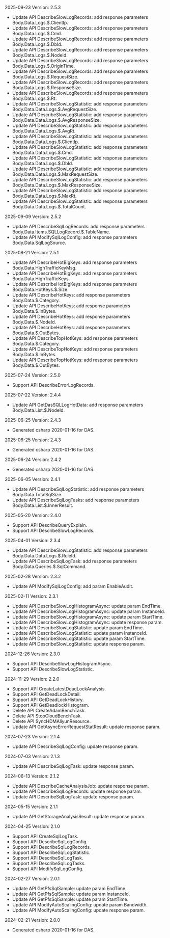 2025-09-23 Version: 2.5.3
- Update API DescribeSlowLogRecords: add response parameters Body.Data.Logs.$.ClientIp.
- Update API DescribeSlowLogRecords: add response parameters Body.Data.Logs.$.Cmd.
- Update API DescribeSlowLogRecords: add response parameters Body.Data.Logs.$.DbId.
- Update API DescribeSlowLogRecords: add response parameters Body.Data.Logs.$.NodeId.
- Update API DescribeSlowLogRecords: add response parameters Body.Data.Logs.$.OriginTime.
- Update API DescribeSlowLogRecords: add response parameters Body.Data.Logs.$.RequestSize.
- Update API DescribeSlowLogRecords: add response parameters Body.Data.Logs.$.ResponseSize.
- Update API DescribeSlowLogRecords: add response parameters Body.Data.Logs.$.Rt.
- Update API DescribeSlowLogStatistic: add response parameters Body.Data.Data.Logs.$.AvgRequestSize.
- Update API DescribeSlowLogStatistic: add response parameters Body.Data.Data.Logs.$.AvgResponseSize.
- Update API DescribeSlowLogStatistic: add response parameters Body.Data.Data.Logs.$.AvgRt.
- Update API DescribeSlowLogStatistic: add response parameters Body.Data.Data.Logs.$.ClientIp.
- Update API DescribeSlowLogStatistic: add response parameters Body.Data.Data.Logs.$.Cmd.
- Update API DescribeSlowLogStatistic: add response parameters Body.Data.Data.Logs.$.DbId.
- Update API DescribeSlowLogStatistic: add response parameters Body.Data.Data.Logs.$.MaxRequestSize.
- Update API DescribeSlowLogStatistic: add response parameters Body.Data.Data.Logs.$.MaxResponseSize.
- Update API DescribeSlowLogStatistic: add response parameters Body.Data.Data.Logs.$.MaxRt.
- Update API DescribeSlowLogStatistic: add response parameters Body.Data.Data.Logs.$.TotalCount.


2025-09-09 Version: 2.5.2
- Update API DescribeSqlLogRecords: add response parameters Body.Data.Items.SQLLogRecord.$.TableName.
- Update API ModifySqlLogConfig: add response parameters Body.Data.SqlLogSource.


2025-08-21 Version: 2.5.1
- Update API DescribeHotBigKeys: add response parameters Body.Data.HighTrafficKeyMsg.
- Update API DescribeHotBigKeys: add response parameters Body.Data.HighTrafficKeys.
- Update API DescribeHotBigKeys: add response parameters Body.Data.HotKeys.$.Size.
- Update API DescribeHotKeys: add response parameters Body.Data.$.Category.
- Update API DescribeHotKeys: add response parameters Body.Data.$.InBytes.
- Update API DescribeHotKeys: add response parameters Body.Data.$.NodeId.
- Update API DescribeHotKeys: add response parameters Body.Data.$.OutBytes.
- Update API DescribeTopHotKeys: add response parameters Body.Data.$.Category.
- Update API DescribeTopHotKeys: add response parameters Body.Data.$.InBytes.
- Update API DescribeTopHotKeys: add response parameters Body.Data.$.OutBytes.


2025-07-24 Version: 2.5.0
- Support API DescribeErrorLogRecords.


2025-07-22 Version: 2.4.4
- Update API GetDasSQLLogHotData: add response parameters Body.Data.List.$.NodeId.


2025-06-25 Version: 2.4.3
- Generated csharp 2020-01-16 for DAS.

2025-06-25 Version: 2.4.3
- Generated csharp 2020-01-16 for DAS.

2025-06-24 Version: 2.4.2
- Generated csharp 2020-01-16 for DAS.

2025-06-05 Version: 2.4.1
- Update API DescribeSqlLogStatistic: add response parameters Body.Data.TotalSqlSize.
- Update API DescribeSqlLogTasks: add response parameters Body.Data.List.$.InnerResult.


2025-05-20 Version: 2.4.0
- Support API DescribeQueryExplain.
- Support API DescribeSlowLogRecords.


2025-04-01 Version: 2.3.4
- Update API DescribeSlowLogStatistic: add response parameters Body.Data.Data.Logs.$.RuleId.
- Update API DescribeSqlLogTask: add response parameters Body.Data.Queries.$.SqlCommand.


2025-02-28 Version: 2.3.2
- Update API ModifySqlLogConfig: add param EnableAudit.


2025-02-11 Version: 2.3.1
- Update API DescribeSlowLogHistogramAsync: update param EndTime.
- Update API DescribeSlowLogHistogramAsync: update param InstanceId.
- Update API DescribeSlowLogHistogramAsync: update param StartTime.
- Update API DescribeSlowLogHistogramAsync: update response param.
- Update API DescribeSlowLogStatistic: update param EndTime.
- Update API DescribeSlowLogStatistic: update param InstanceId.
- Update API DescribeSlowLogStatistic: update param StartTime.
- Update API DescribeSlowLogStatistic: update response param.


2024-12-26 Version: 2.3.0
- Support API DescribeSlowLogHistogramAsync.
- Support API DescribeSlowLogStatistic.


2024-11-29 Version: 2.2.0
- Support API CreateLatestDeadLockAnalysis.
- Support API GetDeadLockDetail.
- Support API GetDeadLockHistory.
- Support API GetDeadlockHistogram.
- Delete API CreateAdamBenchTask.
- Delete API StopCloudBenchTask.
- Delete API SyncHDMAliyunResource.
- Update API GetAsyncErrorRequestStatResult: update response param.


2024-07-23 Version: 2.1.4
- Update API DescribeSqlLogConfig: update response param.


2024-07-03 Version: 2.1.3
- Update API DescribeSqlLogTask: update response param.


2024-06-13 Version: 2.1.2
- Update API DescribeCacheAnalysisJob: update response param.
- Update API DescribeSqlLogRecords: update response param.
- Update API DescribeSqlLogTask: update response param.


2024-05-15 Version: 2.1.1
- Update API GetStorageAnalysisResult: update response param.


2024-04-25 Version: 2.1.0
- Support API CreateSqlLogTask.
- Support API DescribeSqlLogConfig.
- Support API DescribeSqlLogRecords.
- Support API DescribeSqlLogStatistic.
- Support API DescribeSqlLogTask.
- Support API DescribeSqlLogTasks.
- Support API ModifySqlLogConfig.


2024-02-27 Version: 2.0.1
- Update API GetPfsSqlSample: update param EndTime.
- Update API GetPfsSqlSample: update param InstanceId.
- Update API GetPfsSqlSample: update param StartTime.
- Update API ModifyAutoScalingConfig: update param Bandwidth.
- Update API ModifyAutoScalingConfig: update response param.


2024-02-21 Version: 2.0.0
- Generated csharp 2020-01-16 for DAS.

